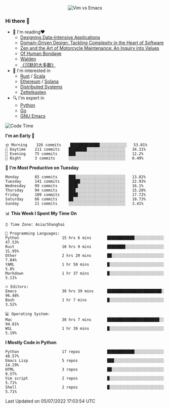 <p align="center">
    <img src="https://gist.githubusercontent.com/coldnight/e696baffb094e71c96cb302118878eae/raw/40ea5053a6f66cc65f90f437e4173497da225958/banner.gif" alt="Vim vs Emacs" />
</p>

### Hi there 👋

- 📖 I'm reading❤️
    + [Designing Data-Intensive Applications](https://www.oreilly.com/library/view/designing-data-intensive-applications/9781491903063/)
    + [Domain-Driven Design: Tackling Complexity in the Heart of Software](https://www.dddcommunity.org/book/evans_2003/)
    + [Zen and the Art of Motorcycle Maintenance: An Inquiry into Values](https://en.wikipedia.org/wiki/Zen_and_the_Art_of_Motorcycle_Maintenance)
    + [Of Human Bondage](https://en.wikipedia.org/wiki/Of_Human_Bondage)
    + [Walden](https://en.wikipedia.org/wiki/Walden)
    + [《沉默的大多数》](https://en.wikipedia.org/wiki/Silent_majority)
- 🌱 I'm interested in
    + [Rust](https://www.rust-lang.org/) / [Scala](https://www.scala-lang.org/)
    + [Ethereum](https://ethereum.org/en/) / [Solana](https://solana.com/)
	+ [Distributed Systems](https://www.linuxzen.com/notes/topics/20200320174417_%E5%88%86%E5%B8%83%E5%BC%8F/)
	+ [Zettelkasten](https://www.linuxzen.com/notes/notes/20220120080920-slip_box/)
- 🔍 I'm expert in
    + [Python](https://www.python.org/)
    + [Go](https://go.dev/)
    + [GNU Emacs](https://www.gnu.org/software/emacs/)

<!--START_SECTION:waka-->
![Code Time](http://img.shields.io/badge/Code%20Time-0%20secs-blue)

**I'm an Early 🐤** 

```text
🌞 Morning    326 commits    █████████████░░░░░░░░░░░░   53.01% 
🌆 Daytime    211 commits    ████████░░░░░░░░░░░░░░░░░   34.31% 
🌃 Evening    75 commits     ███░░░░░░░░░░░░░░░░░░░░░░   12.2% 
🌙 Night      3 commits      ░░░░░░░░░░░░░░░░░░░░░░░░░   0.49%

```
📅 **I'm Most Productive on Tuesday** 

```text
Monday       85 commits     ███░░░░░░░░░░░░░░░░░░░░░░   13.82% 
Tuesday      141 commits    █████░░░░░░░░░░░░░░░░░░░░   22.93% 
Wednesday    99 commits     ████░░░░░░░░░░░░░░░░░░░░░   16.1% 
Thursday     94 commits     ███░░░░░░░░░░░░░░░░░░░░░░   15.28% 
Friday       109 commits    ████░░░░░░░░░░░░░░░░░░░░░   17.72% 
Saturday     66 commits     ██░░░░░░░░░░░░░░░░░░░░░░░   10.73% 
Sunday       21 commits     ░░░░░░░░░░░░░░░░░░░░░░░░░   3.41%

```


📊 **This Week I Spent My Time On** 

```text
⌚︎ Time Zone: Asia/Shanghai

💬 Programming Languages: 
Python                   15 hrs 6 mins       ████████████░░░░░░░░░░░░░   47.53% 
Rust                     10 hrs 9 mins       ████████░░░░░░░░░░░░░░░░░   31.95% 
Other                    2 hrs 29 mins       ██░░░░░░░░░░░░░░░░░░░░░░░   7.84% 
YAML                     1 hr 50 mins        █░░░░░░░░░░░░░░░░░░░░░░░░   5.8% 
Markdown                 1 hr 37 mins        █░░░░░░░░░░░░░░░░░░░░░░░░   5.11%

🔥 Editors: 
Emacs                    30 hrs 39 mins      ████████████████████████░   96.48% 
Bash                     1 hr 7 mins         █░░░░░░░░░░░░░░░░░░░░░░░░   3.52%

💻 Operating System: 
Mac                      30 hrs 7 mins       ███████████████████████░░   94.81% 
WSL                      1 hr 39 mins        █░░░░░░░░░░░░░░░░░░░░░░░░   5.19%

```

**I Mostly Code in Python** 

```text
Python                   17 repos            ████████████░░░░░░░░░░░░░   48.57% 
Emacs Lisp               5 repos             ███░░░░░░░░░░░░░░░░░░░░░░   14.29% 
HTML                     3 repos             ██░░░░░░░░░░░░░░░░░░░░░░░   8.57% 
Vim script               2 repos             █░░░░░░░░░░░░░░░░░░░░░░░░   5.71% 
Shell                    2 repos             █░░░░░░░░░░░░░░░░░░░░░░░░   5.71%

```



 Last Updated on 05/07/2022 17:03:54 UTC
<!--END_SECTION:waka-->
